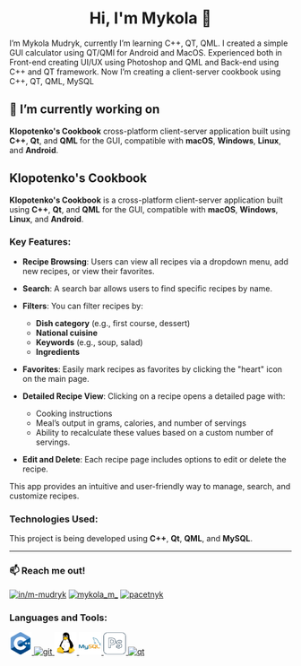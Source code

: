 <h1 align="center">Hi, I'm Mykola 👋</h1>
I’m Mykola Mudryk, currently I’m learning C++, QT, QML.
I created a simple GUI calculator using QT/QMl for Android and MacOS.
Experienced both in Front-end creating UI/UX using Photoshop and QML and Back-end using C++ and QT framework.
Now I’m creating a client-server cookbook using C++, QT, QML, MySQL

## 🔭 I’m currently working on

**Klopotenko's Cookbook** cross-platform client-server application built using **C++**, **Qt**, and **QML** for the GUI, compatible with **macOS**, **Windows**, **Linux**, and **Android**.

## **Klopotenko's Cookbook**

**Klopotenko's Cookbook** is a cross-platform client-server application built using **C++**, **Qt**, and **QML** for the GUI, compatible with **macOS**, **Windows**, **Linux**, and **Android**.

### Key Features:

- **Recipe Browsing**: Users can view all recipes via a dropdown menu, add new recipes, or view their favorites.

- **Search**: A search bar allows users to find specific recipes by name.

- **Filters**: You can filter recipes by:
  - **Dish category** (e.g., first course, dessert)
  - **National cuisine**
  - **Keywords** (e.g., soup, salad)
  - **Ingredients**

- **Favorites**: Easily mark recipes as favorites by clicking the "heart" icon on the main page.

- **Detailed Recipe View**: Clicking on a recipe opens a detailed page with:
  - Cooking instructions
  - Meal’s output in grams, calories, and number of servings
  - Ability to recalculate these values based on a custom number of servings.

- **Edit and Delete**: Each recipe page includes options to edit or delete the recipe.

This app provides an intuitive and user-friendly way to manage, search, and customize recipes.

### Technologies Used:

This project is being developed using **C++**, **Qt**, **QML**, and **MySQL**.

---

<h3 align="left">📫 Reach me out!</h3>
<p align="left">
<a href="https://linkedin.com/in/m-mudryk/" target="blank"><img align="center" src="https://raw.githubusercontent.com/rahuldkjain/github-profile-readme-generator/master/src/images/icons/Social/linked-in-alt.svg" alt="in/m-mudryk" height="30" width="40" /></a>
<a href="https://instagram.com/mykola_m_" target="blank"><img align="center" src="https://raw.githubusercontent.com/rahuldkjain/github-profile-readme-generator/master/src/images/icons/Social/instagram.svg" alt="mykola_m_" height="30" width="40" /></a>
<a href="https://discord.gg/pacetnyk" target="blank"><img align="center" src="https://raw.githubusercontent.com/rahuldkjain/github-profile-readme-generator/master/src/images/icons/Social/discord.svg" alt="pacetnyk" height="30" width="40" /></a>
</p>

<h3 align="left">Languages and Tools:</h3>
<p align="left"> <a href="https://www.w3schools.com/cpp/" target="_blank" rel="noreferrer"> <img src="https://raw.githubusercontent.com/devicons/devicon/master/icons/cplusplus/cplusplus-original.svg" alt="cplusplus" width="40" height="40"/> </a> <a href="https://git-scm.com/" target="_blank" rel="noreferrer"> <img src="https://www.vectorlogo.zone/logos/git-scm/git-scm-icon.svg" alt="git" width="40" height="40"/> </a> <a href="https://www.linux.org/" target="_blank" rel="noreferrer"> <img src="https://raw.githubusercontent.com/devicons/devicon/master/icons/linux/linux-original.svg" alt="linux" width="40" height="40"/> </a> <a href="https://www.mysql.com/" target="_blank" rel="noreferrer"> <img src="https://raw.githubusercontent.com/devicons/devicon/master/icons/mysql/mysql-original-wordmark.svg" alt="mysql" width="40" height="40"/> </a> <a href="https://www.photoshop.com/en" target="_blank" rel="noreferrer"> <img src="https://raw.githubusercontent.com/devicons/devicon/master/icons/photoshop/photoshop-line.svg" alt="photoshop" width="40" height="40"/> </a> <a href="https://www.qt.io/" target="_blank" rel="noreferrer"> <img src="https://upload.wikimedia.org/wikipedia/commons/0/0b/Qt_logo_2016.svg" alt="qt" width="40" height="40"/> </a> </p>
